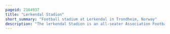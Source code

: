 ```yaml
---
pageid: 2164937
title: "Lerkendal Stadion"
short_summary: "Football stadium at Lerkendal in Trondheim, Norway"
description: "The lerkendal Stadion is an all-seater Association Football Stadium in Lerkendal in Trondheim Norway. The Rosenborg bk Home Ground of Eliteserien has a Capacity for 21405 Spectators making it the second-largest Football Stadium in the Country."
---
```

